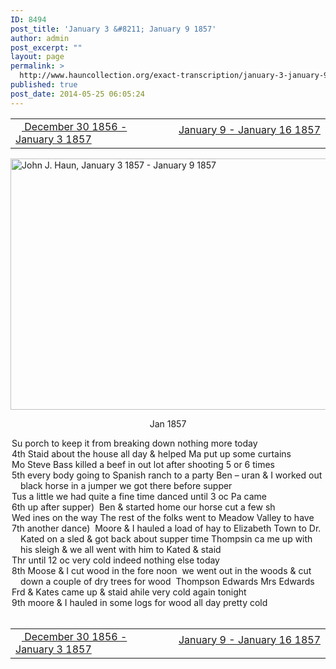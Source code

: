 ```yaml
---
ID: 8494
post_title: 'January 3 &#8211; January 9 1857'
author: admin
post_excerpt: ""
layout: page
permalink: >
  http://www.hauncollection.org/exact-transcription/january-3-january-9-1857/
published: true
post_date: 2014-05-25 06:05:24
---
```

<table style="width: 100%;" align="center">
<tbody>
<tr>
<td width="50%"><a title="December 30 1856 – January 3 1857" href="http://www.hauncollection.org/version-2/version-ii-series-i/december-30-1856-january-3-1857/"><img src="https://lh3.googleusercontent.com/-EFJpxxNiPNw/VqgtWBCZrMI/AAAAAAAAAFU/WfY4lPFWWkg/s800-Ic42/Soeb-Plain-Arrows-8-10px.png" alt="" width="10" height="10" /> December 30 1856 - January 3 1857</a></td>
<td style="text-align: right;"><a title="January 9 – January 16 1857" href="http://www.hauncollection.org/version-2/version-ii-series-i/january-9-january-16-1857/"> January 9 - January 16 1857 <img src="https://lh3.googleusercontent.com/-67k0cYlpXHw/VqgtWKz1MXI/AAAAAAAAAFU/k9PW_Piyurk/s800-Ic42/Soeb-Plain-Arrows-5-10px.png" alt="" width="10" height="10" /></a></td>
</tr>
</tbody>
</table>
<a href="http://www.hauncollection.org/wp-content/uploads/John Haun/JJH_222_January 3 1857 - January 9 1857.JPG" target="_blank" rel="noopener"><img class="alignnone wp-image-2451 size-large" src="http://www.hauncollection.org/wp-content/uploads/John Haun/JJH_222_January 3 1857 - January 9 1857-1024x682.jpg" alt="John J. Haun, January 3 1857 - January 9 1857" width="604" height="402" /></a>
<p style="text-align: center;">Jan 1857</p>

<div style="text-indent: -1em; padding-left: 16px;">Su porch to keep it from breaking down nothing more today</div>
<div style="text-indent: -1em; padding-left: 16px;">4th Staid about the house all day &amp; helped Ma put up some curtains</div>
<div style="text-indent: -1em; padding-left: 16px;">Mo Steve Bass killed a beef in out lot after shooting 5 or 6 times</div>
<div style="text-indent: -1em; padding-left: 16px;">5th every body going to Spanish ranch to a party Ben – uran &amp;
I worked out black horse in a jumper we got there before supper</div>
<div style="text-indent: -1em; padding-left: 16px;">Tus a little we had quite a fine time danced until 3 oc Pa came</div>
<div style="text-indent: -1em; padding-left: 16px;">6th up after supper)  Ben &amp; started home our horse cut a few sh</div>
<div style="text-indent: -1em; padding-left: 16px;">Wed ines on the way The rest of the folks went to Meadow Valley to have</div>
<div style="text-indent: -1em; padding-left: 16px;">7th another dance)  Moore &amp; I hauled a load of hay to Elizabeth Town
to Dr. Kated on a sled &amp; got back about supper time Thompsin ca
me up with his sleigh &amp; we all went with him to Kated &amp; staid</div>
<div style="text-indent: -1em; padding-left: 16px;">Thr until 12 oc very cold indeed nothing else today</div>
<div style="text-indent: -1em; padding-left: 16px;">8th Moose &amp; I cut wood in the fore noon  we went out in the woods &amp; cut
down a couple of dry trees for wood  Thompson Edwards Mrs Edwards</div>
<div style="text-indent: -1em; padding-left: 16px;">Frd &amp; Kates came up &amp; staid ahile very cold again tonight</div>
<div style="text-indent: -1em; padding-left: 16px;">9th moore &amp; I hauled in some logs for wood all day pretty cold</div>
&nbsp;
<table style="width: 100%;" align="center">
<tbody>
<tr>
<td width="50%"><a title="December 30 1856 – January 3 1857" href="http://www.hauncollection.org/version-2/version-ii-series-i/december-30-1856-january-3-1857/"><img src="https://lh3.googleusercontent.com/-EFJpxxNiPNw/VqgtWBCZrMI/AAAAAAAAAFU/WfY4lPFWWkg/s800-Ic42/Soeb-Plain-Arrows-8-10px.png" alt="" width="10" height="10" /> December 30 1856 - January 3 1857</a></td>
<td style="text-align: right;"><a title="January 9 – January 16 1857" href="http://www.hauncollection.org/version-2/version-ii-series-i/january-9-january-16-1857/"> January 9 - January 16 1857 <img src="https://lh3.googleusercontent.com/-67k0cYlpXHw/VqgtWKz1MXI/AAAAAAAAAFU/k9PW_Piyurk/s800-Ic42/Soeb-Plain-Arrows-5-10px.png" alt="" width="10" height="10" /></a></td>
</tr>
</tbody>
</table>